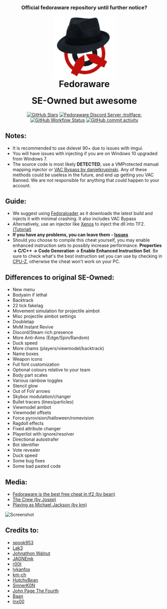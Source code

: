 <h3 align="center">Official fedoraware repository until further notice?</h3>

<p align="center" style="margin-bottom: 0px !important;">
  <img width="200" src=".github/assets/fedoraware.png" alt="Fedoraware logo." align="center">
</p>
<h1 align="center" style="margin-top: 0px;">Fedoraware</h1>  
<h1 align="center" style="margin-top: 0px;">SE-Owned but awesome</h1>
<p align="center">
<a href="https://github.com/tf2cheater2013/Fedoraware/stargazers"><img alt="GitHub Stars" src="https://img.shields.io/github/stars/tf2cheater2013/Fedoraware"></a>  
<a href="https://discord.gg/kFkk2jahak"><img alt="Fedoraware Discord Server :trollface:" src="https://img.shields.io/discord/937420218672771112?label=Discord&logo=Discord"></a>  
<a href="https://github.com/tf2cheater2013/Fedoraware/actions"><img alt="GitHub Workflow Status" src="https://img.shields.io/github/workflow/status/tf2cheater2013/Fedoraware/MSBuild"></a>
<a href="https://github.com/tf2cheater2013/Fedoraware/commits/main"><img alt="GitHub commit activity" src="https://img.shields.io/github/commit-activity/w/tf2cheater2013/Fedoraware"></a>
</p>  

## Notes:
- It is recommended to use dxlevel 90+ due to issues with imgui.
- You will have issues with injecting if you are on Windows 10 upgraded from Windows 7.
- The source code is most likely __DETECTED__, use a VMProtected manual mapping injector or [VAC Bypass by danielkrupinski](https://github.com/danielkrupinski/VAC-Bypass). Any of these methods could be useless in the future, and end up getting you VAC Banned. We are not responsible for anything that could happen to your account.

## Guide:
- We suggest using [Fedoraloader](https://github.com/lnx00/Fedoraloader/releases/) as it downloads the latest build and injects it with minimal crashing. It also includes VAC Bypass
- Alternatively, use an injector like [Xenos](https://github.com/relaxtakenotes/xenos) to inject the dll into TF2. [(Tutorial)](https://www.youtube.com/watch?v=PT3kVA053IY)
- __If you have any problems, you can leave them - [Issues](https://github.com/tf2cheater2013/Fedoraware/issues)__
- Should you choose to compile this cheat yourself, you may enable enhanced instruction sets to possibly increase performance. __Properties -> C/C++ -> Code Generation -> Enable Enhanced Instruction Set__. Be sure to check what's the best instruction set you can use by checking in [CPU-Z](https://www.cpuid.com/softwares/cpu-z.html), otherwise the cheat won't work on your PC. 

## Differences to original SE-Owned:
- New menu
- Bodyaim if lethal
- Backtrack
- 22 tick fakelag
- Movement simulation for projectile aimbot
- Misc projectile aimbot settings
- Doubletap
- MvM Instant Revive
- Discord/Steam rich presence
- More Anti-Aims (Edge/Spin/Random)
- Duck speed
- More chams (players/viewmodel/backtrack)
- Name boxes
- Weapon icons
- Full font customization
- Optional colours relative to your team
- Body part scales
- Various rainbow toggles
- Stencil glow
- Out of FoV arrows
- Skybox modulation/changer
- Bullet tracers (lines/particles)
- Viewmodel aimbot
- Viewmodel offsets
- Force pyrovision/halloween/romevision
- Ragdoll effects
- Fixed attribute changer
- Playerlist with ignore/resolver
- Directional autostrafer
- Bot identifier
- Vote revealer
- Duck speed
- Some bug fixes
- Some bad pasted code


## Media:  

- [Fedoraware is the best free cheat in tf2 (by bean)](https://www.youtube.com/watch?v=FyeaMghYZL0)
- [The Crew (by Josep)](https://www.youtube.com/watch?v=7I44S9sSOcc)
- [Playing as Michael Jackson (by km)](https://www.youtube.com/watch?v=cVD3BBEMNPo)

![Screenshot](https://user-images.githubusercontent.com/17802843/161588254-5cf29b82-fd70-41c1-90c3-f77b29014a68.png)

## Credits to:
  - [spook953](https://github.com/spook953)
  - [Lak3](https://github.com/Lak3)
  - [Johnathon Walnut](https://github.com/johnathon-walnut)
  - [JAGNEmk](https://github.com/JAGNEmk)
  - [r00t](https://github.com/l-r00t-l)
  - [lykanfox](https://github.com/lykanfox)
  - [km-ch](https://github.com/km-ch)
  - [HutchyBean](https://github.com/HutchyBean)
  - [SinnerK0N](https://github.com/SinnerK0N)
  - [John Page The Fourth](https://github.com/relaxtakenotes)
  - [Baan](https://github.com/tf2cheater2013)
  - [lnx00](https://github.com/lnx00)
